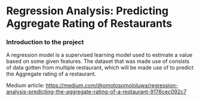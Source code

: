 # Regression Analysis: Predicting Aggregate Rating of Restaurants
### Introduction to the project
A regression model is a supervised learning model used to estimate a value based on some given features.
The dataset that was made use of consists of data gotten from multiple restaurant, which will be made use of to predict the Aggregate rating of a restaurant.

Medium article: https://medium.com/@omotosomololuwa/regression-analysis-predicting-the-aggregate-rating-of-a-restaurant-9176cec092c7
